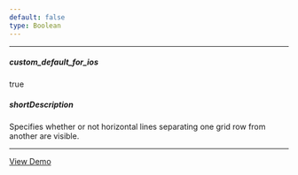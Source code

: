 ```yaml
---
default: false
type: Boolean
---
```

---
##### custom_default_for_ios
true

##### shortDescription
Specifies whether or not horizontal lines separating one grid row from another are visible.

---
<a href="http://js.devexpress.com/Demos/WidgetsGallery/#demo/datagridgridappearanceappearance/" class="button orange small fix-width-155" style="margin-right: 20px;" target="_blank">View Demo</a>